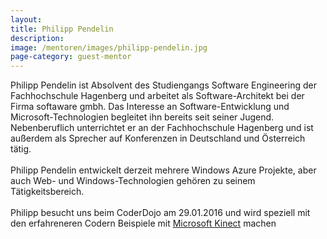 ```yaml
---
layout:
title: Philipp Pendelin
description: 
image: /mentoren/images/philipp-pendelin.jpg
page-category: guest-mentor
---
```


Philipp Pendelin ist Absolvent des Studiengangs Software Engineering der Fachhochschule Hagenberg und arbeitet als Software-Architekt bei der Firma softaware gmbh. Das Interesse an Software-Entwicklung und Microsoft-Technologien begleitet ihn bereits seit seiner Jugend. Nebenberuflich unterrichtet er an der Fachhochschule Hagenberg und ist außerdem als Sprecher auf Konferenzen in Deutschland und Österreich tätig. 
<br/><br/>
Philipp Pendelin entwickelt derzeit mehrere Windows Azure Projekte, aber auch Web- und Windows-Technologien gehören zu seinem Tätigkeitsbereich.
<br/><br/>
Philipp besucht uns beim CoderDojo am 29.01.2016 und wird speziell mit den erfahreneren Codern Beispiele mit <a href="https://de.wikipedia.org/wiki/Kinect" target="_blank">Microsoft Kinect</a> machen
